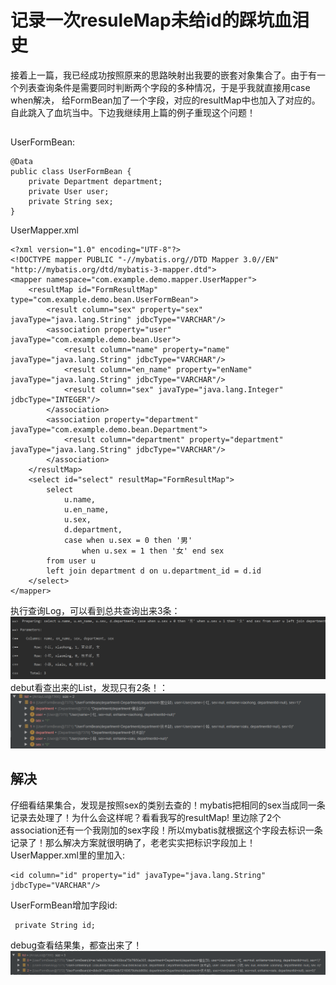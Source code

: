 # 记录一次resuleMap未给id的踩坑血泪史
接着上一篇，我已经成功按照原来的思路映射出我要的嵌套对象集合了。由于有一个列表查询条件是需要同时判断两个字段的多种情况，于是乎我就直接用case when解决，
给FormBean加了一个字段，对应的resultMap中也加入了对应的<result/>。自此跳入了血坑当中。下边我继续用上篇的例子重现这个问题！
## 
UserFormBean:
```
@Data
public class UserFormBean {
    private Department department;
    private User user;
    private String sex;
}
```
UserMapper.xml
```
<?xml version="1.0" encoding="UTF-8"?>
<!DOCTYPE mapper PUBLIC "-//mybatis.org//DTD Mapper 3.0//EN" "http://mybatis.org/dtd/mybatis-3-mapper.dtd">
<mapper namespace="com.example.demo.mapper.UserMapper">
    <resultMap id="FormResultMap" type="com.example.demo.bean.UserFormBean">
        <result column="sex" property="sex" javaType="java.lang.String" jdbcType="VARCHAR"/>
        <association property="user" javaType="com.example.demo.bean.User">
            <result column="name" property="name" javaType="java.lang.String" jdbcType="VARCHAR"/>
            <result column="en_name" property="enName" javaType="java.lang.String" jdbcType="VARCHAR"/>
            <result column="sex" javaType="java.lang.Integer" jdbcType="INTEGER"/>
        </association>
        <association property="department" javaType="com.example.demo.bean.Department">
            <result column="department" property="department" javaType="java.lang.String" jdbcType="VARCHAR"/>
        </association>
    </resultMap>
    <select id="select" resultMap="FormResultMap">
        select
            u.name,
            u.en_name,
            u.sex,
            d.department,
            case when u.sex = 0 then '男'
                when u.sex = 1 then '女' end sex
        from user u
        left join department d on u.department_id = d.id
    </select>
</mapper>
```
执行查询Log，可以看到总共查询出来3条：  　
![log](/images/mybatis/2.jpg) 
debut看查出来的List，发现只有2条！：   
![debug](/images/mybatis/3.jpg)  
## 解决
仔细看结果集合，发现是按照sex的类别去查的！mybatis把相同的sex当成同一条记录去处理了！为什么会这样呢？看看我写的resultMap!
里边除了2个association还有一个我刚加的sex字段！所以mybatis就根据这个字段去标识一条记录了！那么解决方案就很明确了，老老实实把标识字段加上！   
UserMapper.xml里的<resultMap>里加入<id>:
```
<id column="id" property="id" javaType="java.lang.String" jdbcType="VARCHAR"/>
```
UserFormBean增加字段id:
```
 private String id;
```
debug查看结果集，都查出来了！
![debug](/images/mybatis/4.jpg)  